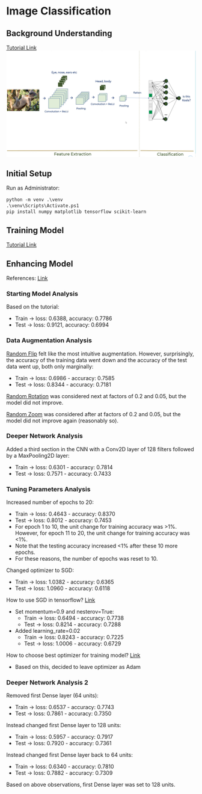 # Image Classification

## Background Understanding

[Tutorial Link](https://www.youtube.com/watch?v=zfiSAzpy9NM)
![CNN Diagram](diagram.png)

## Initial Setup

Run as Administrator:
```
python -m venv .\venv
.\venv\Scripts\Activate.ps1
pip install numpy matplotlib tensorflow scikit-learn
```

## Training Model

[Tutorial Link](https://www.youtube.com/watch?v=7HPwo4wnJeA)

## Enhancing Model

References: [Link](https://medium.com/@dipti.rohan.pawar/improving-performance-of-convolutional-neural-network-2ecfe0207de7)

### Starting Model Analysis

Based on the tutorial:
- Train -> loss: 0.6388, accuracy: 0.7786
- Test  -> loss: 0.9121, accuracy: 0.6994

### Data Augmentation Analysis

[Random Flip](https://www.tensorflow.org/api_docs/python/tf/keras/layers/RandomFlip) felt like the most intuitive augmentation. However, surprisingly, the accuracy of the training data went down and the accuracy of the test data went up, both only marginally:
- Train -> loss: 0.6986 - accuracy: 0.7585
- Test  -> loss: 0.8344 - accuracy: 0.7181

[Random Rotation](https://www.tensorflow.org/api_docs/python/tf/keras/layers/RandomRotation) was considered next at factors of 0.2 and 0.05, but the model did not improve.

[Random Zoom](https://www.tensorflow.org/api_docs/python/tf/keras/layers/RandomZoom) was considered after at factors of 0.2 and 0.05, but the model did not improve again (reasonably so).

### Deeper Network Analysis

Added a third section in the CNN with a Conv2D layer of 128 filters followed by a MaxPooling2D layer:
- Train -> loss: 0.6301 - accuracy: 0.7814
- Test  -> loss: 0.7571 - accuracy: 0.7433

### Tuning Parameters Analysis

Increased number of epochs to 20:
- Train -> loss: 0.4643 - accuracy: 0.8370
- Test  -> loss: 0.8012 - accuracy: 0.7453
- For epoch 1 to 10, the unit change for training accuracy was >1%. However, for epoch 11 to 20, the unit change for training accuracy was <1%.
- Note that the testing accuracy increased <1% after these 10 more epochs.
- For these reasons, the number of epochs was reset to 10.

Changed optimizer to SGD:
- Train -> loss: 1.0382 - accuracy: 0.6365
- Test  -> loss: 1.0960 - accuracy: 0.6118

How to use SGD in tensorflow?
[Link](https://medium.com/analytics-vidhya/why-use-the-momentum-optimizer-with-minimal-code-example-8f5d93c33a53)
- Set momentum=0.9 and nesterov=True:
    - Train -> loss: 0.6494 - accuracy: 0.7738
    - Test  -> loss: 0.8214 - accuracy: 0.7288
- Added learning_rate=0.02
    - Train -> loss: 0.8243 - accuracy: 0.7225
    - Test  -> loss: 1.0006 - accuracy: 0.6729

How to choose best optimizer for training model?
[Link](https://towardsdatascience.com/7-tips-to-choose-the-best-optimizer-47bb9c1219e)
- Based on this, decided to leave optimizer as Adam

### Deeper Network Analysis 2

Removed first Dense layer (64 units):
- Train -> loss: 0.6537 - accuracy: 0.7743
- Test  -> loss: 0.7861 - accuracy: 0.7350

Instead changed first Dense layer to 128 units:
- Train -> loss: 0.5957 - accuracy: 0.7917
- Test  -> loss: 0.7920 - accuracy: 0.7361

Instead changed first Dense layer back to 64 units:
- Train -> loss: 0.6340 - accuracy: 0.7810
- Test  -> loss: 0.7882 - accuracy: 0.7309

Based on above observations, first Dense layer was set to 128 units.
